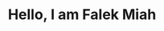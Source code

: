 ---
title : "Hello, I am Falek Miah"
draft: false

# full screen navigation
first_name : "Falek"
last_name : "Miah"
bg_image : 'images/banner.jpg'

# animated text loop
occupations:
  - 'I AM A CONSULTANT'
  - 'I AM A DEVELOPER/ DATA ENGINEER'
  - 'I AM A DATA PROFESSIONAL'
  - 'I AM A CLOUD & DEVOPS ENTHUSIAST'
  - 'I AM A FATHER'
  - 'I AM A FOOTBALL FAN'
  - 'I AM A RUNNER'

# slider background image loop
slider_images:
  - "images/banner.jpg"

# button
# button:
#   enable : true
#   label : "HIRE ME"
#   link : "#contact"


# custom style
custom_class: "" 
custom_attributes: "" 
custom_css: ""

---